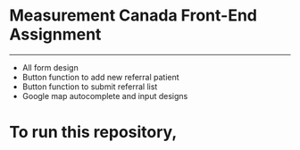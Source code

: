 # Measurement Canada Front-End Assignment

---

- All form design
- Button function to add new referral patient
- Button function to submit referral list
- Google map autocomplete and input designs

# To run this repository,
